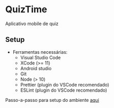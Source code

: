 # QuizTime

Aplicativo mobile de quiz

## Setup

- Ferramentas necessárias:
  - Visual Studio Code
  - XCode (>= 11)
  - Android studio
  - Git
  - Node (> 10)
  - Prettier (plugin do VSCode recomendado)
  - ESLint (plugin do VSCode recomendado)

Passo-a-passo para setup do ambiente [aqui](./docs/setup-ambiente-react-native.md)

